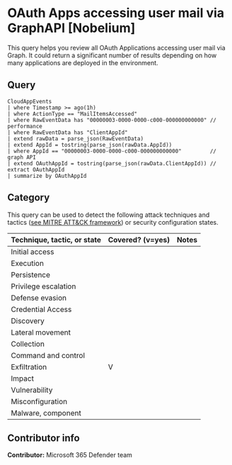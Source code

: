 # OAuth Apps accessing user mail via GraphAPI [Nobelium]

This query helps you review all OAuth Applications accessing user mail via Graph. It could return a significant number of results depending on how many applications are deployed in the environment.

## Query

```kusto
CloudAppEvents 
| where Timestamp >= ago(1h) 
| where ActionType == "MailItemsAccessed" 
| where RawEventData has "00000003-0000-0000-c000-000000000000" // performance 
| where RawEventData has "ClientAppId" 
| extend rawData = parse_json(RawEventData) 
| extend AppId = tostring(parse_json(rawData.AppId)) 
| where AppId == "00000003-0000-0000-c000-000000000000"         // graph API 
| extend OAuthAppId = tostring(parse_json(rawData.ClientAppId)) // extract OAuthAppId 
| summarize by OAuthAppId 
```

## Category

This query can be used to detect the following attack techniques and tactics ([see MITRE ATT&CK framework](https://attack.mitre.org/)) or security configuration states.

| Technique, tactic, or state | Covered? (v=yes) | Notes |
|------------------------|----------|-------|
| Initial access |  |  |
| Execution |  |  |
| Persistence | |  |
| Privilege escalation |  |  |
| Defense evasion |  |  |
| Credential Access |  |  |
| Discovery |  |  |
| Lateral movement |  |  |
| Collection |  |  |
| Command and control |  |  |
| Exfiltration | V |  |
| Impact | |  |
| Vulnerability |  |  |
| Misconfiguration |  |  |
| Malware, component | |  |

## Contributor info

**Contributor:** Microsoft 365 Defender team
